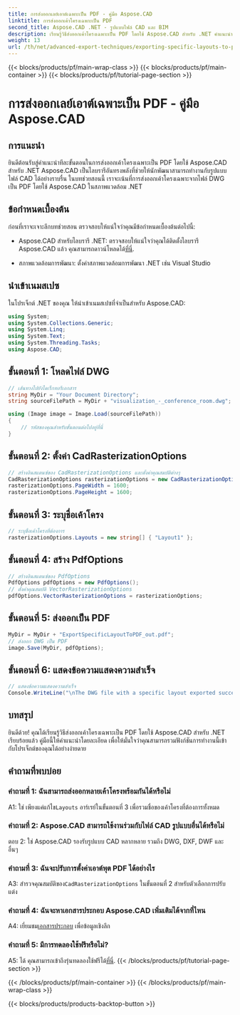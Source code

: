 ```yaml
---
title: การส่งออกเลย์เอาต์เฉพาะเป็น PDF - คู่มือ Aspose.CAD
linktitle: การส่งออกเค้าโครงเฉพาะเป็น PDF
second_title: Aspose.CAD .NET - รูปแบบไฟล์ CAD และ BIM
description: เรียนรู้วิธีส่งออกเค้าโครงเฉพาะเป็น PDF โดยใช้ Aspose.CAD สำหรับ .NET คำแนะนำทีละขั้นตอนเพื่อการผสานรวมที่ราบรื่น
weight: 13
url: /th/net/advanced-export-techniques/exporting-specific-layouts-to-pdf/
---
```


{{< blocks/products/pf/main-wrap-class >}}
{{< blocks/products/pf/main-container >}}
{{< blocks/products/pf/tutorial-page-section >}}

# การส่งออกเลย์เอาต์เฉพาะเป็น PDF - คู่มือ Aspose.CAD

## การแนะนำ

ยินดีต้อนรับสู่คำแนะนำทีละขั้นตอนในการส่งออกเค้าโครงเฉพาะเป็น PDF โดยใช้ Aspose.CAD สำหรับ .NET Aspose.CAD เป็นไลบรารีอันทรงพลังที่ช่วยให้นักพัฒนาสามารถทำงานกับรูปแบบไฟล์ CAD ได้อย่างราบรื่น ในบทช่วยสอนนี้ เราจะเน้นที่การส่งออกเค้าโครงเฉพาะจากไฟล์ DWG เป็น PDF โดยใช้ Aspose.CAD ในสภาพแวดล้อม .NET

## ข้อกำหนดเบื้องต้น

ก่อนที่เราจะเจาะลึกบทช่วยสอน ตรวจสอบให้แน่ใจว่าคุณมีข้อกำหนดเบื้องต้นต่อไปนี้:

-  Aspose.CAD สำหรับไลบรารี .NET: ตรวจสอบให้แน่ใจว่าคุณได้ติดตั้งไลบรารี Aspose.CAD แล้ว คุณสามารถดาวน์โหลดได้[ที่นี่](https://releases.aspose.com/cad/net/).

- สภาพแวดล้อมการพัฒนา: ตั้งค่าสภาพแวดล้อมการพัฒนา .NET เช่น Visual Studio

## นำเข้าเนมสเปซ

ในโปรเจ็กต์ .NET ของคุณ ให้นำเข้าเนมสเปซที่จำเป็นสำหรับ Aspose.CAD:

```csharp
using System;
using System.Collections.Generic;
using System.Linq;
using System.Text;
using System.Threading.Tasks;
using Aspose.CAD;
```

## ขั้นตอนที่ 1: โหลดไฟล์ DWG

```csharp
// เส้นทางไปยังไดเร็กทอรีเอกสาร
string MyDir = "Your Document Directory";
string sourceFilePath = MyDir + "visualization_-_conference_room.dwg";

using (Image image = Image.Load(sourceFilePath))
{
    // รหัสของคุณสำหรับขั้นตอนต่อไปอยู่ที่นี่
}
```

## ขั้นตอนที่ 2: ตั้งค่า CadRasterizationOptions

```csharp
// สร้างอินสแตนซ์ของ CadRasterizationOptions และตั้งค่าคุณสมบัติต่างๆ
CadRasterizationOptions rasterizationOptions = new CadRasterizationOptions();
rasterizationOptions.PageWidth = 1600;
rasterizationOptions.PageHeight = 1600;
```

## ขั้นตอนที่ 3: ระบุชื่อเค้าโครง

```csharp
// ระบุชื่อเค้าโครงที่ต้องการ
rasterizationOptions.Layouts = new string[] { "Layout1" };
```

## ขั้นตอนที่ 4: สร้าง PdfOptions

```csharp
// สร้างอินสแตนซ์ของ PdfOptions
PdfOptions pdfOptions = new PdfOptions();
// ตั้งค่าคุณสมบัติ VectorRasterizationOptions
pdfOptions.VectorRasterizationOptions = rasterizationOptions;
```

## ขั้นตอนที่ 5: ส่งออกเป็น PDF

```csharp
MyDir = MyDir + "ExportSpecificLayoutToPDF_out.pdf";
// ส่งออก DWG เป็น PDF
image.Save(MyDir, pdfOptions);
```

## ขั้นตอนที่ 6: แสดงข้อความแสดงความสำเร็จ

```csharp
// แสดงข้อความแสดงความสำเร็จ
Console.WriteLine("\nThe DWG file with a specific layout exported successfully to PDF.\nFile saved at " + MyDir);
```

## บทสรุป

ยินดีด้วย! คุณได้เรียนรู้วิธีส่งออกเค้าโครงเฉพาะเป็น PDF โดยใช้ Aspose.CAD สำหรับ .NET เรียบร้อยแล้ว คู่มือนี้ให้คำแนะนำโดยละเอียด เพื่อให้มั่นใจว่าคุณสามารถรวมฟังก์ชันการทำงานนี้เข้ากับโปรเจ็กต์ของคุณได้อย่างง่ายดาย

## คำถามที่พบบ่อย

### คำถามที่ 1: ฉันสามารถส่งออกหลายเค้าโครงพร้อมกันได้หรือไม่

 A1: ใช่ เพียงแค่แก้ไข`Layouts` อาร์เรย์ในขั้นตอนที่ 3 เพื่อรวมชื่อของเค้าโครงที่ต้องการทั้งหมด

### คำถามที่ 2: Aspose.CAD สามารถใช้งานร่วมกับไฟล์ CAD รูปแบบอื่นได้หรือไม่

ตอบ 2: ใช่ Aspose.CAD รองรับรูปแบบ CAD หลากหลาย รวมถึง DWG, DXF, DWF และอื่นๆ

### คำถามที่ 3: ฉันจะปรับการตั้งค่าเอาต์พุต PDF ได้อย่างไร

 A3: สำรวจคุณสมบัติของ`CadRasterizationOptions` ในขั้นตอนที่ 2 สำหรับตัวเลือกการปรับแต่ง

### คำถามที่ 4: ฉันจะหาเอกสารประกอบ Aspose.CAD เพิ่มเติมได้จากที่ไหน

 A4: เยี่ยมชม[เอกสารประกอบ](https://reference.aspose.com/cad/net/) เพื่อข้อมูลเชิงลึก

### คำถามที่ 5: มีการทดลองใช้ฟรีหรือไม่?

 A5: ได้ คุณสามารถเข้าถึงรุ่นทดลองใช้ฟรีได้[ที่นี่](https://releases.aspose.com/).
{{< /blocks/products/pf/tutorial-page-section >}}

{{< /blocks/products/pf/main-container >}}
{{< /blocks/products/pf/main-wrap-class >}}

{{< blocks/products/products-backtop-button >}}
